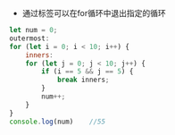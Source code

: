 * 通过标签可以在for循环中退出指定的循环

```javascript
let num = 0;
outermost: 
for (let i = 0; i < 10; i++) {
    inners:
    for (let j = 0; j < 10; j++) {
        if (i == 5 && j == 5) {
            break inners;
        }
        num++;
    }
}
console.log(num)    //55
```